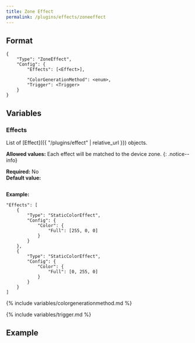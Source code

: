 ```yaml
---
title: Zone Effect
permalink: /plugins/effects/zoneeffect
---
```


## Format

~~~
{
    "Type": "ZoneEffect",
    "Config": {
        "Effects": [<Effect>],

        "ColorGenerationMethod": <enum>,
        "Trigger": <Trigger>
    }
}
~~~

## Variables

### Effects
<div class="variable-block" markdown="block">

List of [Effect]({{ "/plugins/effect" | relative_url }}) objects.

**Allowed values:** Each effect will be matched to the device zone.
{: .notice--info}

**Required:** No<br>
**Default value:**
~~~
~~~
**Example:**
~~~
"Effects": [
    {
        "Type": "StaticColorEffect",
        "Config": {
            "Color": {
                "Full": [255, 0, 0]
            }
        }
    },
    {
        "Type": "StaticColorEffect",
        "Config": {
            "Color": {
                "Full": [0, 255, 0]
            }
        }
    }
]
~~~

</div>

{% include variables/colorgenerationmethod.md %}

{% include variables/trigger.md %}

## Example

~~~
~~~